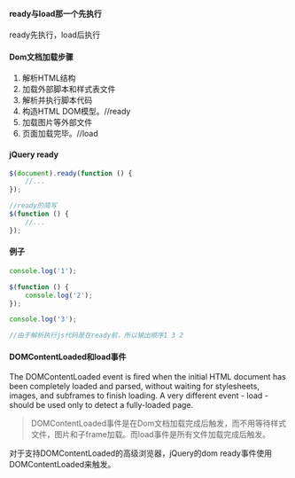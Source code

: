 #### ready与load那一个先执行
ready先执行，load后执行

#### Dom文档加载步骤
1. 解析HTML结构
2. 加载外部脚本和样式表文件
3. 解析并执行脚本代码
4. 构造HTML DOM模型。//ready
5. 加载图片等外部文件
6. 页面加载完毕。//load

#### jQuery ready
```javascript
$(document).ready(function () {
	//...
});

//ready的简写
$(function () {
	//...
});
```

#### 例子
```javascript
console.log('1');

$(function () {
	console.log('2');
});

console.log('3');

//由于解析执行js代码是在ready前，所以输出顺序1 3 2
```

#### DOMContentLoaded和load事件

The DOMContentLoaded event is fired when the initial HTML document has been completely loaded and parsed, without waiting for stylesheets, images, and subframes to finish loading. A very different event - load - should be used only to detect a fully-loaded page.
> DOMContentLoaded事件是在Dom文档加载完成后触发，而不用等待样式文件，图片和子frame加载。而load事件是所有文件加载完成后触发。

对于支持DOMContentLoaded的高级浏览器，jQuery的dom ready事件使用DOMContentLoaded来触发。